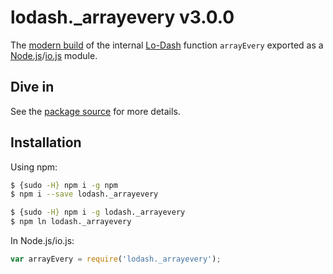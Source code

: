 # lodash._arrayevery v3.0.0

The [modern build](https://github.com/lodash/lodash/wiki/Build-Differences) of the internal [Lo-Dash](https://lodash.com/) function `arrayEvery` exported as a [Node.js](http://nodejs.org/)/[io.js](https://iojs.org/) module.

## Dive in

See the [package source](https://github.com/lodash/lodash/blob/3.0.0-npm-packages/lodash._arrayevery/index.js) for more details.

## Installation

Using npm:

```bash
$ {sudo -H} npm i -g npm
$ npm i --save lodash._arrayevery

$ {sudo -H} npm i -g lodash._arrayevery
$ npm ln lodash._arrayevery
```

In Node.js/io.js:

```js
var arrayEvery = require('lodash._arrayevery');
```
